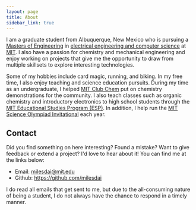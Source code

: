 ```yaml
---
layout: page
title: About
sidebar_link: true
---
```


I am a graduate student from Albuquerque, New Mexico who is pursuing a [Masters of Engineering](https://www.eecs.mit.edu/academics-admissions/undergraduate-programs/6-p-meng-program) in [electrical engineering and computer science](https://www.eecs.mit.edu/) at [MIT](http://web.mit.edu/). I also have a passion for chemistry and mechanical engineering and enjoy working on projects that give me the opportunity to draw from multiple skillsets to explore interesting technologies.

Some of my hobbies include card magic, running, and biking. In my free time, I also enjoy teaching and science education pursuits. During my time as an undergraduate, I helped [MIT Club Chem](http://web.mit.edu/clubchem/www/) put on chemistry demonstrations for the community. I also teach classes such as organic chemistry and introductory electronics to high school students through the [MIT Educational Studies Program (ESP)](https://esp.mit.edu/learn/index.html). In addition, I help run the [MIT Science Olympiad Invitational](https://scioly.mit.edu) each year.

## Contact

Did you find something on here interesting? Found a mistake? Want to give feedback or extend a project? I'd love to hear about it! You can find me at the links below:

* Email: [milesdai@mit.edu](mailto:milesdai@mit.edu)
* Github: <https://github.com/milesdai>

I do read all emails that get sent to me, but due to the all-consuming nature of being a student, I do not always have the chance to respond in a timely manner.

